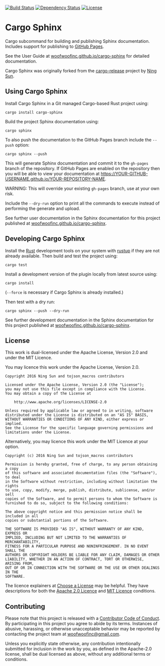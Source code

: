 [![Build Status](https://travis-ci.org/woofwoofinc/cargo-sphinx.svg?branch=master)](https://travis-ci.org/woofwoofinc/cargo-sphinx)
[![Dependency Status](https://dependencyci.com/github/woofwoofinc/cargo-sphinx/badge)](https://dependencyci.com/github/woofwoofinc/cargo-sphinx)
[![License](https://img.shields.io/badge/license-Apache--2.0%20OR%20MIT-blue.svg)](https://github.com/woofwoofinc/cargo-sphinx#license)


Cargo Sphinx
============
Cargo subcommand for building and publishing Sphinx documentation. Includes
support for publishing to [GitHub Pages].

[GitHub Pages]: https://pages.github.com

See the User Guide at [woofwoofinc.github.io/cargo-sphinx] for detailed
documentation.

[woofwoofinc.github.io/cargo-sphinx]: https://woofwoofinc.github.io/cargo-sphinx

Cargo Sphinx was originally forked from the [cargo-release] project by 
[Ning Sun].

[cargo-release]: https://github.com/sunng87/cargo-release
[Ning Sun]: https://github.com/sunng87


Using Cargo Sphinx
------------------
Install Cargo Sphinx in a Git managed Cargo-based Rust project using:

    cargo install cargo-sphinx

Build the project Sphinx documentation using:

    cargo sphinx

To also push the documentation to the GitHub Pages branch include the `--push`
option:

    cargo sphinx --push

This will generate Sphinx documentation and commit it to the `gh-pages` branch
of the repository. If GitHub Pages are enabled on the repository then you will
be able to view your documentation at
https://YOUR-GITHUB-USERNAME.github.io/YOUR-REPOSITORY-NAME.

WARNING: This will override your existing `gh-pages` branch, use at your own
risk.

Include the `--dry-run` option to print all the commands to execute instead of
performing the generate and upload.

See further user documentation in the Sphinx documentation for this project
published at [woofwoofinc.github.io/cargo-sphinx].

[woofwoofinc.github.io/cargo-sphinx]: https://woofwoofinc.github.io/cargo-sphinx


Developing Cargo Sphinx
-----------------------
Install the [Rust] development tools on your system with [rustup] if they are
not already available. Then build and test the project using:

    cargo test

[Rust]: https://www.rust-lang.org
[rustup]: https://www.rustup.rs

Install a development version of the plugin locally from latest source using:

    cargo install
    
(`--force` is necessary if Cargo Sphinx is already installed.)

Then test with a dry run:

    cargo sphinx --push --dry-run

See further development documentation in the Sphinx documentation for this
project published at [woofwoofinc.github.io/cargo-sphinx].

[woofwoofinc.github.io/cargo-sphinx]: https://woofwoofinc.github.io/cargo-sphinx


License
-------
This work is dual-licensed under the Apache License, Version 2.0 and under the
MIT Licence.

You may licence this work under the Apache License, Version 2.0.

    Copyright 2016 Ning Sun and tojson_macros contributors

    Licensed under the Apache License, Version 2.0 (the "License");
    you may not use this file except in compliance with the License.
    You may obtain a copy of the License at

        http://www.apache.org/licenses/LICENSE-2.0

    Unless required by applicable law or agreed to in writing, software
    distributed under the License is distributed on an "AS IS" BASIS,
    WITHOUT WARRANTIES OR CONDITIONS OF ANY KIND, either express or implied.
    See the License for the specific language governing permissions and
    limitations under the License.

Alternatively, you may licence this work under the MIT Licence at your option.

    Copyright (c) 2016 Ning Sun and tojson_macros contributors
    
    Permission is hereby granted, free of charge, to any person obtaining a copy
    of this software and associated documentation files (the "Software"), to deal
    in the Software without restriction, including without limitation the rights
    to use, copy, modify, merge, publish, distribute, sublicense, and/or sell
    copies of the Software, and to permit persons to whom the Software is
    furnished to do so, subject to the following conditions:
    
    The above copyright notice and this permission notice shall be included in all
    copies or substantial portions of the Software.
    
    THE SOFTWARE IS PROVIDED "AS IS", WITHOUT WARRANTY OF ANY KIND, EXPRESS OR
    IMPLIED, INCLUDING BUT NOT LIMITED TO THE WARRANTIES OF MERCHANTABILITY,
    FITNESS FOR A PARTICULAR PURPOSE AND NONINFRINGEMENT. IN NO EVENT SHALL THE
    AUTHORS OR COPYRIGHT HOLDERS BE LIABLE FOR ANY CLAIM, DAMAGES OR OTHER
    LIABILITY, WHETHER IN AN ACTION OF CONTRACT, TORT OR OTHERWISE, ARISING FROM,
    OUT OF OR IN CONNECTION WITH THE SOFTWARE OR THE USE OR OTHER DEALINGS IN THE
    SOFTWARE.

The licence explainers at [Choose a License] may be helpful. They have 
descriptions for both the [Apache 2.0 Licence] and [MIT Licence] conditions.

[Choose a License]: http://choosealicense.com
[Apache 2.0 Licence]: http://choosealicense.com/licenses/apache-2.0/
[MIT Licence]: http://choosealicense.com/licenses/mit/


Contributing
------------
Please note that this project is released with a [Contributor Code of Conduct].
By participating in this project you agree to abide by its terms. Instances of 
abusive, harassing, or otherwise unacceptable behavior may be reported by
contacting the project team at woofwoofinc@gmail.com.

[Contributor Code of Conduct]: docs/conduct.rst

Unless you explicitly state otherwise, any contribution intentionally submitted
for inclusion in the work by you, as defined in the Apache-2.0 license, shall be
dual licensed as above, without any additional terms or conditions.
